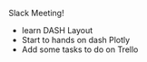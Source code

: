 Slack Meeting!

- learn DASH Layout
- Start to hands on dash Plotly
- Add some tasks to do on Trello
